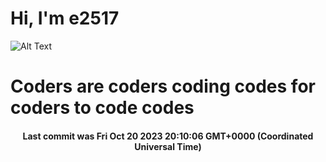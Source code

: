 # Hi, I'm e2517

![Alt Text](https://github.com/E2517/e2517/blob/master/images/background.gif)

# Coders are coders coding codes for coders to code codes

<h4 align="center">Last commit was Fri Oct 20 2023 20:10:06 GMT+0000 (Coordinated Universal Time)</h4>
